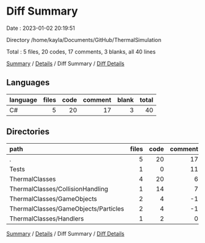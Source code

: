 # Diff Summary

Date : 2023-01-02 20:19:51

Directory /home/kayla/Documents/GitHub/ThermalSimulation

Total : 5 files,  20 codes, 17 comments, 3 blanks, all 40 lines

[Summary](results.md) / [Details](details.md) / Diff Summary / [Diff Details](diff-details.md)

## Languages
| language | files | code | comment | blank | total |
| :--- | ---: | ---: | ---: | ---: | ---: |
| C# | 5 | 20 | 17 | 3 | 40 |

## Directories
| path | files | code | comment | blank | total |
| :--- | ---: | ---: | ---: | ---: | ---: |
| . | 5 | 20 | 17 | 3 | 40 |
| Tests | 1 | 0 | 11 | 1 | 12 |
| ThermalClasses | 4 | 20 | 6 | 2 | 28 |
| ThermalClasses/CollisionHandling | 1 | 14 | 7 | 1 | 22 |
| ThermalClasses/GameObjects | 2 | 4 | -1 | 0 | 3 |
| ThermalClasses/GameObjects/Particles | 2 | 4 | -1 | 0 | 3 |
| ThermalClasses/Handlers | 1 | 2 | 0 | 1 | 3 |

[Summary](results.md) / [Details](details.md) / Diff Summary / [Diff Details](diff-details.md)